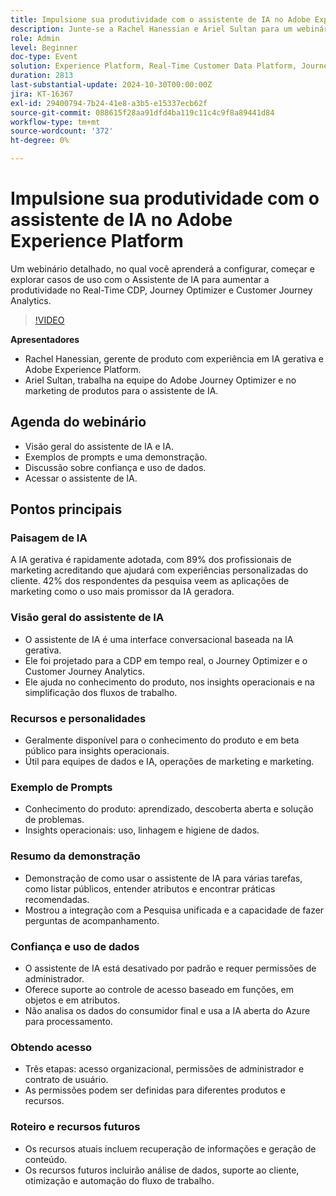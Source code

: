 ```yaml
---
title: Impulsione sua produtividade com o assistente de IA no Adobe Experience Platform
description: Junte-se a Rachel Hanessian e Ariel Sultan para um webinário interessante, onde você aprenderá a configurar, começar e explorar casos de uso com o Assistente de IA para aumentar a produtividade no Real-Time CDP, no Journey Optimizer e no Customer Journey Analytics.
role: Admin
level: Beginner
doc-type: Event
solution: Experience Platform, Real-Time Customer Data Platform, Journey Optimizer, Customer Journey Analytics
duration: 2813
last-substantial-update: 2024-10-30T00:00:00Z
jira: KT-16367
exl-id: 29400794-7b24-41e8-a3b5-e15337ecb62f
source-git-commit: 088615f28aa91dfd4ba119c11c4c9f8a89441d84
workflow-type: tm+mt
source-wordcount: '372'
ht-degree: 0%

---
```


# Impulsione sua produtividade com o assistente de IA no Adobe Experience Platform

Um webinário detalhado, no qual você aprenderá a configurar, começar e explorar casos de uso com o Assistente de IA para aumentar a produtividade no Real-Time CDP, Journey Optimizer e Customer Journey Analytics.

>[!VIDEO](https://video.tv.adobe.com/v/3435344/?learn=on)

**Apresentadores**

* Rachel Hanessian, gerente de produto com experiência em IA gerativa e Adobe Experience Platform.
* Ariel Sultan, trabalha na equipe do Adobe Journey Optimizer e no marketing de produtos para o assistente de IA.

## Agenda do webinário

* Visão geral do assistente de IA e IA.
* Exemplos de prompts e uma demonstração.
* Discussão sobre confiança e uso de dados.
* Acessar o assistente de IA.

## Pontos principais

### Paisagem de IA

A IA gerativa é rapidamente adotada, com 89% dos profissionais de marketing acreditando que ajudará com experiências personalizadas do cliente.
42% dos respondentes da pesquisa veem as aplicações de marketing como o uso mais promissor da IA geradora.

### Visão geral do assistente de IA

* O assistente de IA é uma interface conversacional baseada na IA gerativa.
* Ele foi projetado para a CDP em tempo real, o Journey Optimizer e o Customer Journey Analytics.
* Ele ajuda no conhecimento do produto, nos insights operacionais e na simplificação dos fluxos de trabalho.

### Recursos e personalidades

* Geralmente disponível para o conhecimento do produto e em beta público para insights operacionais.
* Útil para equipes de dados e IA, operações de marketing e marketing.

### Exemplo de Prompts

* Conhecimento do produto: aprendizado, descoberta aberta e solução de problemas.
* Insights operacionais: uso, linhagem e higiene de dados.

### Resumo da demonstração

* Demonstração de como usar o assistente de IA para várias tarefas, como listar públicos, entender atributos e encontrar práticas recomendadas.
* Mostrou a integração com a Pesquisa unificada e a capacidade de fazer perguntas de acompanhamento.

### Confiança e uso de dados

* O assistente de IA está desativado por padrão e requer permissões de administrador.
* Oferece suporte ao controle de acesso baseado em funções, em objetos e em atributos.
* Não analisa os dados do consumidor final e usa a IA aberta do Azure para processamento.

### Obtendo acesso

* Três etapas: acesso organizacional, permissões de administrador e contrato de usuário.
* As permissões podem ser definidas para diferentes produtos e recursos.

### Roteiro e recursos futuros

* Os recursos atuais incluem recuperação de informações e geração de conteúdo.
* Os recursos futuros incluirão análise de dados, suporte ao cliente, otimização e automação do fluxo de trabalho.
